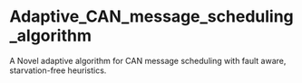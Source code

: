 # Adaptive_CAN_message_scheduling_algorithm
A Novel adaptive algorithm for CAN message scheduling with fault aware, starvation-free heuristics.
